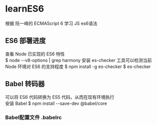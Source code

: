 # learnES6
根据 阮一峰的 ECMAScript 6 学习 JS es6语法
## ES6 部署进度
查看 Node 已实现的 ES6 特性<br>
    $ node --v8-options | grep harmony
安装 es-checker 工具可以检测当前 Node 环境对 ES6 的支持程度
    $ npm install -g es-checker
    $ es-checker
## Babel 转码器
可以将 ES6 代码转换为 ES5 代码，从而在现有环境执行
<br>
安装 Babel
    $ npm install --save-dev @babel/core
### Babel配置文件 .babelrc











